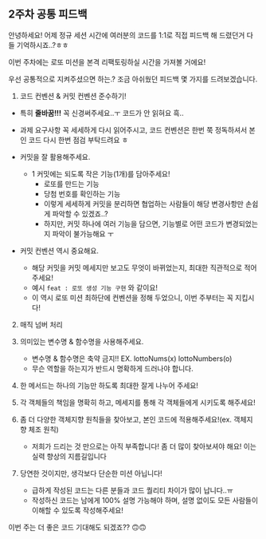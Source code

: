 <!--해당 파일은 수정 및 커밋하지 말아주세요!-->

## 2주차 공통 피드백

안녕하세요! 어제 정규 세션 시간에 여러분의 코드를 1:1로 직접 피드백 해 드렸던거 다들 기억하시죠..?ㅎㅎ

이번 주차에는 로또 미션을 본격 리팩토링하실 시간을 가져볼 거에요!

우선 공통적으로 지켜주셨으면 하는.? 조금 아쉬웠던 피드백 몇 가지를 드려보겠습니다.

1. 코드 컨벤션 & 커밋 컨벤션 준수하기!
* 특히 **줄바꿈!!!** 꼭 신경써주세요..ㅜ 코드가 안 읽혀요 흑..
* 과제 요구사항 꼭 세세하게 다시 읽어주시고, 코드 컨벤션은 한번 쭉 정독하셔서 본인 코드 다시 한번 점검 부탁드려요 ㅎ

* 커밋을 잘 활용해주세요.
  * 1 커밋에는 되도록 작은 기능(1개)를 담아주세요!
    * 로또를 만드는 기능
    * 당첨 번호를 확인하는 기능
    * 이렇게 세세하게 커밋을 분리하면 협업하는 사람들이 해당 변경사항만 손쉽게 파악할 수 있겠죠..?
    * 하지만, 커밋 하나에 여러 기능을 담으면, 기능별로 어떤 코드가 변경되었는지 파악이 불가능해요 ㅜ

* 커밋 컨벤션 역시 중요해요.
  * 해당 커밋을 커밋 메세지만 보고도 무엇이 바뀌었는지, 최대한 직관적으로 적어주세요!
  * 예시 `feat : 로또 생성 기능 구현` 와 같이요!
  * 이 역시 로또 미션 최하단에 컨벤션을 정해 두었으니, 이번 주부터는 꼭 지킵시다!

2. 매직 넘버 처리 
3. 의미있는 변수명 & 함수명을 사용해주세요.
   * 변수명 & 함수명은 축약 금지!! EX. lottoNums(x) lottoNumbers(o)
   * 무슨 역할을 하는지가 반드시 명확하게 드러나야 합니다.

4. 한 메서드는 하나의 기능만 하도록 최대한 잘게 나누어 주세요!
5. 각 객체들의 책임을 명확히 하고, 메세지를 통해 각 객체들에게 시키도록 해주세요!
6. 좀 더 다양한 객체지향 원칙들을 찾아보고, 본인 코드에 적용해주세요!(ex. 객체지향 체조 원칙)
   * 저희가 드리는 것 만으로는 아직 부족합니다! 좀 더 많이 찾아보셔야 해요! 이는 실력 향상의 지름길입니다

0. 당연한 것이지만, 생각보다 단순한 미션 아닙니다!
   * 급하게 작성된 코드는 다른 분들과 코드 퀄리티 차이가 많이 납니다..ㅠ
   * 작성하신 코드는 남에게 100% 설명 가능해야 하며, 설명 없이도 모든 사람들이 이해할 수 있도록 작성해주세요!
   
이번 주는 더 좋은 코드 기대해도 되겠죠?? 🙃🙃 
